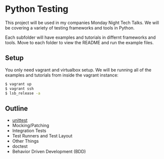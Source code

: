 Python Testing
==============

This project will be used in my companies Monday Night Tech Talks. We will be covering a variety of testing frameworks and tools in Python.

Each subfolder will have examples and tutorials in differnt frameworks and tools. Move to each folder to view the README and run the example files.

Setup
-----

You only need vagrant and virtualbox setup. We will be running all of the examples and tutorials from inside the vagrant instance:

```bash
$ vagrant up
$ vagrant ssh
$ lsb_release -a
```

Outline
--------
* [unittest](unittest/README.md)
* Mocking/Patching
* Integration Tests
* Test Runners and Test Layout
* Other Things
 * doctest
 * Behavior Driven Development (BDD)
